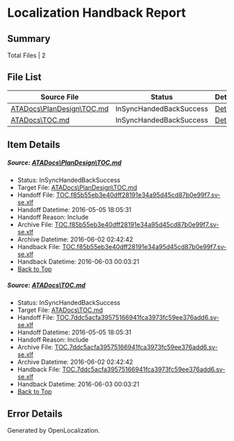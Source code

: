 # <a name='report-top'></a> Localization Handback Report

## Summary
 Total Files | 2

## File List
 Source File | Status | Details 
 ----------- | ------ | ------- 
 [ATADocs\PlanDesign\TOC.md](https://github.com/Microsoft/ATADocs-pr/blob/5407cb4b98860b41b2c6f062cf47504f6d001b23/ATADocs/PlanDesign/TOC.md) | InSyncHandedBackSuccess | [Details](#6ab89b98d3c9d4db7b9b84d6b373ab570f13a93e319)
 [ATADocs\TOC.md](https://github.com/Microsoft/ATADocs-pr/blob/5407cb4b98860b41b2c6f062cf47504f6d001b23/ATADocs/TOC.md) | InSyncHandedBackSuccess | [Details](#7d9117a66b44f454b6c9890f257d1ab9b233a235321)

## Item Details
##### <a name='6ab89b98d3c9d4db7b9b84d6b373ab570f13a93e319'></a> Source: [ATADocs\PlanDesign\TOC.md](https://github.com/Microsoft/ATADocs-pr/blob/5407cb4b98860b41b2c6f062cf47504f6d001b23/ATADocs/PlanDesign/TOC.md)
* Status: InSyncHandedBackSuccess
* Target File: [ATADocs\PlanDesign\TOC.md](https://github.com/Microsoft/ATADocs-pr.sv-se/blob/161f584330942bceecf0d83ed8daef60111176d8/ATADocs/PlanDesign/TOC.md)
* Handoff File: [TOC.f85b55eb3e40dff28191e34a95d45cd87b0e99f7.sv-se.xlf](https://github.com/Microsoft/EM.handoff/blob/d778b6b283932075574bd62c23d1e2fb249746f4/ol-handoff/Microsoft/ATADocs-pr.sv-se/master/TOC.f85b55eb3e40dff28191e34a95d45cd87b0e99f7.sv-se.xlf)
* Handoff Datetime: 2016-05-05 18:05:31
* Handoff Reason: Include
* Archive File: [TOC.f85b55eb3e40dff28191e34a95d45cd87b0e99f7.sv-se.xlf](https://github.com/Microsoft/EM.handoff/blob/e534c5db2d6c6fda63184ab77d2d8841db1ecf36/ol-handoff/Microsoft/ATADocs-pr.sv-se/master/archive/TOC.f85b55eb3e40dff28191e34a95d45cd87b0e99f7.sv-se.xlf)
* Archive Datetime: 2016-06-02 02:42:42
* Handback File: [TOC.f85b55eb3e40dff28191e34a95d45cd87b0e99f7.sv-se.xlf](https://github.com/Microsoft/EM.handback/blob/2531a08f09859fccc6c8c3a95b0147bc352bf71f/ol-handback/Microsoft/ATADocs-pr.sv-se/master/TOC.f85b55eb3e40dff28191e34a95d45cd87b0e99f7.sv-se.xlf)
* Handback Datetime: 2016-06-03 00:03:21
* [Back to Top](#report-top)

##### <a name='7d9117a66b44f454b6c9890f257d1ab9b233a235321'></a> Source: [ATADocs\TOC.md](https://github.com/Microsoft/ATADocs-pr/blob/5407cb4b98860b41b2c6f062cf47504f6d001b23/ATADocs/TOC.md)
* Status: InSyncHandedBackSuccess
* Target File: [ATADocs\TOC.md](https://github.com/Microsoft/ATADocs-pr.sv-se/blob/161f584330942bceecf0d83ed8daef60111176d8/ATADocs/TOC.md)
* Handoff File: [TOC.7ddc5acfa39575166941fca3973fc59ee376add6.sv-se.xlf](https://github.com/Microsoft/EM.handoff/blob/d778b6b283932075574bd62c23d1e2fb249746f4/ol-handoff/Microsoft/ATADocs-pr.sv-se/master/TOC.7ddc5acfa39575166941fca3973fc59ee376add6.sv-se.xlf)
* Handoff Datetime: 2016-05-05 18:05:31
* Handoff Reason: Include
* Archive File: [TOC.7ddc5acfa39575166941fca3973fc59ee376add6.sv-se.xlf](https://github.com/Microsoft/EM.handoff/blob/e534c5db2d6c6fda63184ab77d2d8841db1ecf36/ol-handoff/Microsoft/ATADocs-pr.sv-se/master/archive/TOC.7ddc5acfa39575166941fca3973fc59ee376add6.sv-se.xlf)
* Archive Datetime: 2016-06-02 02:42:42
* Handback File: [TOC.7ddc5acfa39575166941fca3973fc59ee376add6.sv-se.xlf](https://github.com/Microsoft/EM.handback/blob/2531a08f09859fccc6c8c3a95b0147bc352bf71f/ol-handback/Microsoft/ATADocs-pr.sv-se/master/TOC.7ddc5acfa39575166941fca3973fc59ee376add6.sv-se.xlf)
* Handback Datetime: 2016-06-03 00:03:21
* [Back to Top](#report-top)


## Error Details

Generated by OpenLocalization.
